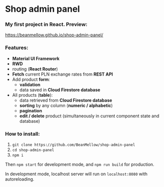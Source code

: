 # Shop admin panel
### My first project in React. Preview:
https://beanmellow.github.io/shop-admin-panel/

### Features:
* **Material UI Framework**
* **RWD**
* routing (**React Router**)
* **Fetch** current PLN exchange rates from **REST API**
* Add product **form**:
    * **validation**
    * data saved in **Cloud Firestore database**
* All products (**table**):
    * data retrieved from **Cloud Firestore database**
    * **sorting** by any column (**numeric / alphabetic**)
    * **pagination**
    * **edit / delete** product (simultaneously in current component state and database)

### How to install:
1. `git clone https://github.com/BeanMellow/shop-admin-panel`
2. `cd shop-admin-panel`
3. `npm i`

Then `npm start` for development mode, and `npm run build` for production.

In development mode, localhost server will run on `localhost:8080` with autoreloading.
